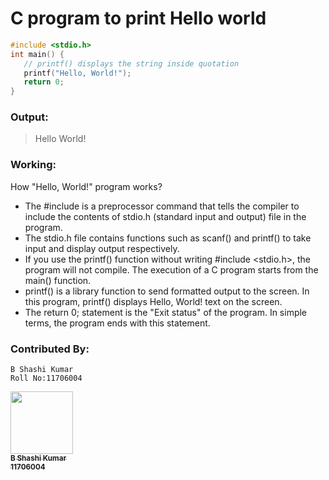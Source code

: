 # C program to print Hello world

```C
#include <stdio.h>
int main() {
   // printf() displays the string inside quotation
   printf("Hello, World!");
   return 0;
}
```


### Output:
>Hello World!


### Working:
How "Hello, World!" program works?
* The #include is a preprocessor command that tells the compiler to include the contents of stdio.h (standard input and output) file in the program.
* The stdio.h file contains functions such as scanf() and printf() to take input and display output respectively.
* If you use the printf() function without writing #include <stdio.h>, the program will not compile.
The execution of a C program starts from the main() function.
* printf() is a library function to send formatted output to the screen. In this program, printf() displays Hello, World! text on the screen.
* The return 0; statement is the "Exit status" of the program. In simple terms, the program ends with this statement.

### Contributed By:
```
B Shashi Kumar
Roll No:11706004
```
<a href="https://shashiben.me">
<img src="https://media-exp1.licdn.com/dms/image/C5603AQEgY9OTq5ZNwQ/profile-displayphoto-shrink_800_800/0/1620666120685?e=1627516800&v=beta&t=RqxX0dBC8f8f2_eb3vLLVF5VJUiMnqks3E8Enocidt4"" width="100px;" alt=""/>
<br /><sub>
<b>B Shashi Kumar</b>
<br />
<b>11706004</b>
</sub></a><br />
          

